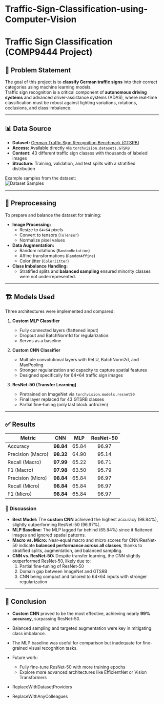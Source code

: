 # Traffic-Sign-Classification-using-Computer-Vision

# Traffic Sign Classification (COMP9444 Project)

## 📝 Problem Statement
The goal of this project is to **classify German traffic signs** into their correct categories using machine learning models.  
Traffic sign recognition is a critical component of **autonomous driving systems** and advanced driver-assistance systems (ADAS), where real-time classification must be robust against lighting variations, rotations, occlusions, and class imbalance.

---

## 📊 Data Source
- **Dataset:** [German Traffic Sign Recognition Benchmark (GTSRB)](https://benchmark.ini.rub.de/gtsrb_news.html)  
- **Access:** Available directly via `torchvision.datasets.GTSRB`  
- **Content:** 43 different traffic sign classes with thousands of labeled images  
- **Structure:** Training, validation, and test splits with a stratified distribution  

Example samples from the dataset:  
![Dataset Samples](assets/dataset_samples.png "Examples of traffic sign images from GTSRB")

---

## 🔄 Preprocessing
To prepare and balance the dataset for training:  
- **Image Processing:**  
  - Resize to `64×64` pixels  
  - Convert to tensors (`ToTensor`)  
  - Normalize pixel values  
- **Data Augmentation:**  
  - Random rotations (`RandomRotation`)  
  - Affine transformations (`RandomAffine`)  
  - Color jitter (`ColorJitter`)  
- **Class Imbalance Handling:**  
  - Stratified splits and **balanced sampling** ensured minority classes were not underrepresented.  

---

## 🏗️ Models Used
Three architectures were implemented and compared:  

1. **Custom MLP Classifier**  
   - Fully connected layers (flattened input)  
   - Dropout and BatchNorm1d for regularization  
   - Serves as a baseline  

2. **Custom CNN Classifier**  
   - Multiple convolutional layers with ReLU, BatchNorm2d, and MaxPooling  
   - Stronger regularization and capacity to capture spatial features  
   - Designed specifically for 64×64 traffic sign images  

3. **ResNet-50 (Transfer Learning)**  
   - Pretrained on ImageNet via `torchvision.models.resnet50`  
   - Final layer replaced for 43 GTSRB classes  
   - Partial fine-tuning (only last block unfrozen)  

---

## ✅ Results

| Metric              | CNN    | MLP    | ResNet-50 |
|----------------------|:------:|:------:|:---------:|
| Accuracy             | **98.84** | 65.84 | 96.97 |
| Precision (Macro)    | **98.32** | 64.90 | 95.14 |
| Recall (Macro)       | **97.99** | 65.22 | 96.71 |
| F1 (Macro)           | **97.98** | 63.50 | 95.79 |
| Precision (Micro)    | **98.84** | 65.84 | 96.97 |
| Recall (Micro)       | **98.84** | 65.84 | 96.97 |
| F1 (Micro)           | **98.84** | 65.84 | 96.97 |

### 📌 Discussion
- **Best Model:** The **custom CNN** achieved the highest accuracy (98.84%), slightly outperforming ResNet-50 (96.97%).  
- **MLP Baseline:** The MLP lagged far behind (65.84%) since it flattened images and ignored spatial patterns.  
- **Macro vs. Micro:** Near-equal macro and micro scores for CNN/ResNet-50 indicate **balanced performance across all classes**, thanks to stratified splits, augmentation, and balanced sampling.  
- **CNN vs. ResNet-50:** Despite transfer learning, the CNN slightly outperformed ResNet-50, likely due to:  
  1. Partial fine-tuning of ResNet-50  
  2. Domain gap between ImageNet and GTSRB  
  3. CNN being compact and tailored to 64×64 inputs with stronger regularization  

---

## 🚀 Conclusion
- **Custom CNN** proved to be the most effective, achieving nearly **99% accuracy**, surpassing ResNet-50.  
- Balanced sampling and targeted augmentation were key in mitigating class imbalance.  
- The MLP baseline was useful for comparison but inadequate for fine-grained visual recognition tasks.  
- Future work:  
  - Fully fine-tune ResNet-50 with more training epochs  
  - Explore more advanced architectures like EfficientNet or Vision Transformers  

- ReplaceWithDatasetProviders
- ReplaceWithAnyColleagues

